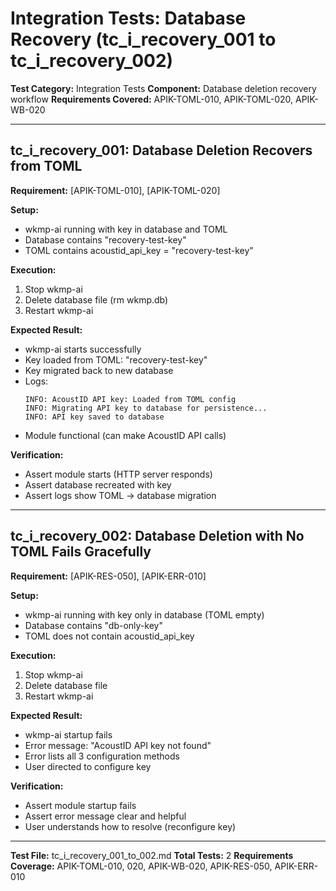 # Integration Tests: Database Recovery (tc_i_recovery_001 to tc_i_recovery_002)

**Test Category:** Integration Tests
**Component:** Database deletion recovery workflow
**Requirements Covered:** APIK-TOML-010, APIK-TOML-020, APIK-WB-020

---

## tc_i_recovery_001: Database Deletion Recovers from TOML

**Requirement:** [APIK-TOML-010], [APIK-TOML-020]

**Setup:**
- wkmp-ai running with key in database and TOML
- Database contains "recovery-test-key"
- TOML contains acoustid_api_key = "recovery-test-key"

**Execution:**
1. Stop wkmp-ai
2. Delete database file (rm wkmp.db)
3. Restart wkmp-ai

**Expected Result:**
- wkmp-ai starts successfully
- Key loaded from TOML: "recovery-test-key"
- Key migrated back to new database
- Logs:
  ```
  INFO: AcoustID API key: Loaded from TOML config
  INFO: Migrating API key to database for persistence...
  INFO: API key saved to database
  ```
- Module functional (can make AcoustID API calls)

**Verification:**
- Assert module starts (HTTP server responds)
- Assert database recreated with key
- Assert logs show TOML → database migration

---

## tc_i_recovery_002: Database Deletion with No TOML Fails Gracefully

**Requirement:** [APIK-RES-050], [APIK-ERR-010]

**Setup:**
- wkmp-ai running with key only in database (TOML empty)
- Database contains "db-only-key"
- TOML does not contain acoustid_api_key

**Execution:**
1. Stop wkmp-ai
2. Delete database file
3. Restart wkmp-ai

**Expected Result:**
- wkmp-ai startup fails
- Error message: "AcoustID API key not found"
- Error lists all 3 configuration methods
- User directed to configure key

**Verification:**
- Assert module startup fails
- Assert error message clear and helpful
- User understands how to resolve (reconfigure key)

---

**Test File:** tc_i_recovery_001_to_002.md
**Total Tests:** 2
**Requirements Coverage:** APIK-TOML-010, 020, APIK-WB-020, APIK-RES-050, APIK-ERR-010
